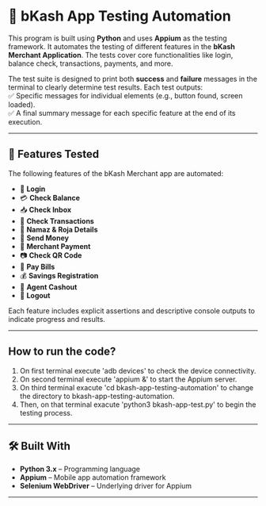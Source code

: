 # 📱 bKash App Testing Automation

This program is built using **Python** and uses **Appium** as the testing framework. It automates the testing of different features in the **bKash Merchant Application**. The tests cover core functionalities like login, balance check, transactions, payments, and more.  

The test suite is designed to print both **success** and **failure** messages in the terminal to clearly determine test results. Each test outputs:  
✅ Specific messages for individual elements (e.g., button found, screen loaded).  
✅ A final summary message for each specific feature at the end of its execution.

---

## 🚀 Features Tested

The following features of the bKash Merchant app are automated:  

- 🔐 **Login**  
- 💳 **Check Balance**  
- 📥 **Check Inbox**  
- 📜 **Check Transactions**  
- 🕌 **Namaz & Roja Details**  
- 💸 **Send Money**  
- 🏪 **Merchant Payment**  
- 📷 **Check QR Code**  
- 🧾 **Pay Bills**  
- 💰 **Savings Registration**  
- 🏧 **Agent Cashout**  
- 🚪 **Logout**  

Each feature includes explicit assertions and descriptive console outputs to indicate progress and results.

---

## How to run the code?
1. On first terminal execute 'adb devices' to check the device connectivity. <br>
2. On second terminal execute 'appium &' to start the Appium server. <br>
3. On third terminal exacute 'cd bkash-app-testing-automation' to change the directory to bkash-app-testing-automation. <br>
4. Then, on that terminal exacute 'python3 bkash-app-test.py' to begin the testing process. <br>

---

## 🛠️ Built With

- **Python 3.x** – Programming language
- **Appium** – Mobile app automation framework
- **Selenium WebDriver** – Underlying driver for Appium

---
